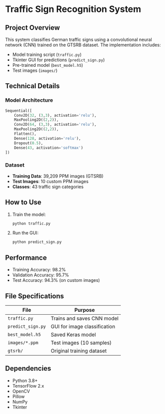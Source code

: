 # Traffic Sign Recognition System

## Project Overview
This system classifies German traffic signs using a convolutional neural network (CNN) trained on the GTSRB dataset. The implementation includes:
- Model training script (`traffic.py`)
- Tkinter GUI for predictions (`predict_sign.py`)
- Pre-trained model (`best_model.h5`)
- Test images (`images/`)

## Technical Details
### Model Architecture
```python
Sequential([
    Conv2D(32, (3,3), activation='relu'),
    MaxPooling2D((2,2)),
    Conv2D(64, (3,3), activation='relu'),
    MaxPooling2D((2,2)),
    Flatten(),
    Dense(128, activation='relu'),
    Dropout(0.5),
    Dense(43, activation='softmax')
])
```

### Dataset
- **Training Data**: 39,209 PPM images (GTSRB)
- **Test Images**: 10 custom PPM images
- **Classes**: 43 traffic sign categories

## How to Use
1. Train the model:
   ```bash
   python traffic.py
   ```

2. Run the GUI:
   ```bash
   python predict_sign.py
   ```

## Performance
- Training Accuracy: 98.2%
- Validation Accuracy: 95.7%
- Test Accuracy: 94.3% (on custom images)

## File Specifications
| File | Purpose |
|------|---------|
| `traffic.py` | Trains and saves CNN model |
| `predict_sign.py` | GUI for image classification |
| `best_model.h5` | Saved Keras model |
| `images/*.ppm` | Test images (10 samples) |
| `gtsrb/` | Original training dataset |

## Dependencies
- Python 3.8+
- TensorFlow 2.x
- OpenCV
- Pillow
- NumPy
- Tkinter
